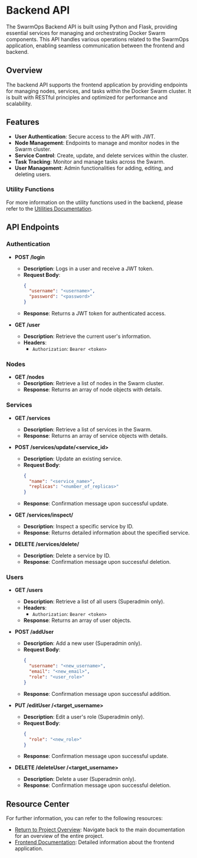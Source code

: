 # Backend API

The SwarmOps Backend API is built using Python and Flask, providing essential services for managing and orchestrating Docker Swarm components. This API handles various operations related to the SwarmOps application, enabling seamless communication between the frontend and backend.

## Overview

The backend API supports the frontend application by providing endpoints for managing nodes, services, and tasks within the Docker Swarm cluster. It is built with RESTful principles and optimized for performance and scalability.

## Features

- **User  Authentication**: Secure access to the API with JWT.
- **Node Management**: Endpoints to manage and monitor nodes in the Swarm cluster.
- **Service Control**: Create, update, and delete services within the cluster.
- **Task Tracking**: Monitor and manage tasks across the Swarm.
- **User  Management**: Admin functionalities for adding, editing, and deleting users.

### Utility Functions

For more information on the utility functions used in the backend, please refer to the [Utilities Documentation](utils/README.md).

## API Endpoints

### Authentication

- **POST /login**
  - **Description**: Logs in a user and receive a JWT token.
  - **Request Body**:
    ```json
    {
      "username": "<username>",
      "password": "<password>"
    }
    ```
  - **Response**: Returns a JWT token for authenticated access.

- **GET /user**
  - **Description**: Retrieve the current user's information.
  - **Headers**:
    - `Authorization`: `Bearer <token>`

### Nodes

- **GET /nodes**  
  - **Description**: Retrieve a list of nodes in the Swarm cluster.
  - **Response**: Returns an array of node objects with details.

### Services

- **GET /services**
  - **Description**: Retrieve a list of services in the Swarm.
  - **Response**: Returns an array of service objects with details.

- **POST /services/update/<service_id>**
  - **Description**: Update an existing service.
  - **Request Body**:
    ```json
    {
      "name": "<service_name>",
      "replicas": "<number_of_replicas>"
    }
    ```
  - **Response**: Confirmation message upon successful update.

- **GET /services/inspect/<id>**
  - **Description**: Inspect a specific service by ID.
  - **Response**: Returns detailed information about the specified service.

- **DELETE /services/delete/<id>**
  - **Description**: Delete a service by ID.
  - **Response**: Confirmation message upon successful deletion.

### Users

- **GET /users**
  - **Description**: Retrieve a list of all users (Superadmin only).
  - **Headers**:
    - `Authorization`: `Bearer <token>`
  - **Response**: Returns an array of user objects.

- **POST /addUser**
  - **Description**: Add a new user (Superadmin only).
  - **Request Body**:
    ```json
    {
      "username": "<new_username>",
      "email": "<new_email>",
      "role": "<user_role>"
    }
    ```
  - **Response**: Confirmation message upon successful addition.

- **PUT /editUser /<target_username>**
  - **Description**: Edit a user's role (Superadmin only).
  - **Request Body**:
    ```json
    {
      "role": "<new_role>"
    }
    ```
  - **Response**: Confirmation message upon successful update.

- **DELETE /deleteUser /<target_username>**
  - **Description**: Delete a user (Superadmin only).
  - **Response**: Confirmation message upon successful deletion.

## Resource Center

For further information, you can refer to the following resources:

- [Return to Project Overview](../README.md): Navigate back to the main documentation for an overview of the entire project.
- [Frontend Documentation](../frontend/README.md): Detailed information about the frontend application.
